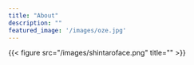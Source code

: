 ```yaml
---
title: "About"
description: ""
featured_image: '/images/oze.jpg'
---
```

{{< figure src="/images/shintaroface.png" title="" >}}


